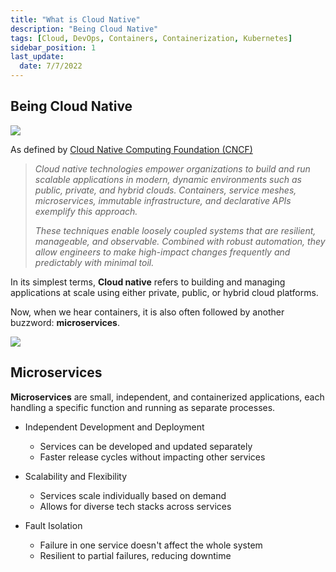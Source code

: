 ```yaml
---
title: "What is Cloud Native"
description: "Being Cloud Native"
tags: [Cloud, DevOps, Containers, Containerization, Kubernetes]
sidebar_position: 1
last_update:
  date: 7/7/2022
---
```



## Being Cloud Native 

<div class='img-center'>

![](/img/docs/udacity-suse-1.JPG)

</div>

As defined by [Cloud Native Computing Foundation (CNCF)](https://www.cncf.io/about/charter/) 

> *Cloud native technologies empower organizations to build and run scalable applications in modern, dynamic environments such as public, private, and hybrid clouds. Containers, service meshes, microservices, immutable infrastructure, and declarative APIs exemplify this approach.*
>
> *These techniques enable loosely coupled systems that are resilient, manageable, and observable. Combined with robust automation, they allow engineers to make high-impact changes frequently and predictably with minimal toil.*

In its simplest terms, **Cloud native** refers to building and managing applications at scale using either private, public, or hybrid cloud platforms.

Now, when we hear containers, it is also often followed by another buzzword: **microservices**.

<div class='img-center'>

![](/img/docs/udacity-suse-1-microservices.png)

</div>

## Microservices

**Microservices** are small, independent, and containerized applications, each handling a specific function and running as separate processes.

- Independent Development and Deployment
  - Services can be developed and updated separately
  - Faster release cycles without impacting other services

- Scalability and Flexibility
  - Services scale individually based on demand
  - Allows for diverse tech stacks across services

- Fault Isolation
  - Failure in one service doesn't affect the whole system
  - Resilient to partial failures, reducing downtime



 


